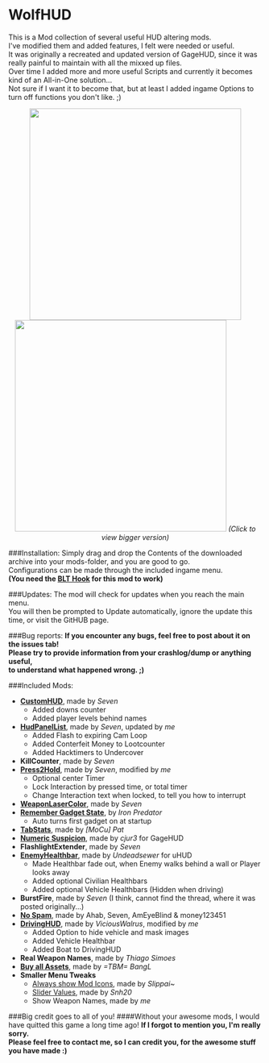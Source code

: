 # WolfHUD
This is a Mod collection of several useful HUD altering mods.  
I've modified them and added features, I felt were needed or useful.  
It was originally a recreated and updated version of GageHUD, since it was really painful to maintain with all the mixxed up files.  
Over time I added more and more useful Scripts and currently it becomes kind of an All-in-One solution...  
Not sure if I want it to become that, but at least I added ingame Options to turn off functions you don't like. ;)  

<p align="center">
  <img src="http://www.imghost.eu/images/2016/03/03/WolfHUD_1.jpg" width="420"/>
  <img src="http://www.imghost.eu/images/2016/03/03/WolfHUD_2.jpg" width="420"/>
  <i>(Click to view bigger version)</i>
</p>

###Installation:
Simply drag and drop the Contents of the downloaded archive into your mods-folder, and you are good to go.  
Configurations can be made through the included ingame menu.  
__(You need the [BLT Hook](http://paydaymods.com/download/) for this mod to work)__  

###Updates:
The mod will check for updates when you reach the main menu.  
You will then be prompted to Update automatically, ignore the update this time, or visit the GitHUB page.  

###Bug reports:
__If you encounter any bugs, feel free to post about it on the issues tab!  
Please try to provide information from your crashlog/dump or anything useful,  
to understand what happened wrong.  ;)__

###Included Mods:
- __[CustomHUD](http://steamcommunity.com/groups/vocalminority/discussions/1/412447613566923649/)__, made by _Seven_
  - Added downs counter
  - Added player levels behind names
- __[HudPanelList](http://steamcommunity.com/groups/vocalminority/discussions/1/412447613566900342/)__, made by _Seven_, updated by _me_
  - Added Flash to expiring Cam Loop
  - Added Conterfeit Money to Lootcounter
  - Added Hacktimers to Undercover
- __KillCounter__, made by _Seven_
- __[Press2Hold](http://forums.lastbullet.net/mydownloads.php?action=view_down&did=13489)__, made by _Seven_, modified by _me_
  - Optional center Timer
  - Lock Interaction by pressed time, or total timer
  - Change Interaction text when locked, to tell you how to interrupt
- __[WeaponLaserColor](http://forums.lastbullet.net/mydownloads.php?action=view_down&did=13508)__, made by _Seven_
- __[Remember Gadget State](http://forums.lastbullet.net/mydownloads.php?action=view_down&did=13507)__, by _Iron Predator_
  - Auto turns first gadget on at startup
- __[TabStats](https://steamcommunity.com/app/218620/discussions/15/618463738399320805/)__, made by _[MoCu] Pat_
- __[Numeric Suspicion](https://github.com/cjur3/GageHud)__, made by _cjur3_ for GageHUD
- __FlashlightExtender__, made by _Seven_
- __[EnemyHealthbar](http://forums.lastbullet.net/mydownloads.php?action=view_down&did=15127)__, made by _Undeadsewer_ for uHUD
  - Made Healthbar fade out, when Enemy walks behind a wall or Player looks away
  - Added optional Civilian Healthbars
  - Added optional Vehicle Healthbars (Hidden when driving)
- __BurstFire__, made by _Seven_ (I think, cannot find the thread, where it was posted originally...)
- __[No Spam](http://steamcommunity.com/app/218620/discussions/15/618457398976607330/)__, made by Ahab, Seven, AmEyeBlind & money123451
- __[DrivingHUD](http://forums.lastbullet.net/mydownloads.php?action=view_down&did=12982)__, made by _ViciousWalrus_, modified by _me_
  - Added Option to hide vehicle and mask images
  - Added Vehicle Healthbar
  - Added Boat to DrivingHUD
- __Real Weapon Names__, made by _Thiago Simoes_
- __[Buy all Assets](http://steamcommunity.com/app/218620/discussions/15/618458030689719683/)__, made by _=TBM= BangL_
- __Smaller Menu Tweaks__
  - [Always show Mod Icons](http://forums.lastbullet.net/mydownloads.php?action=view_down&did=13975), made by _Slippai~_
  - [Slider Values](http://forums.lastbullet.net/mydownloads.php?action=view_down&did=14800), made by _Snh20_
  - Show Weapon Names, made by _me_

###Big credit goes to all of you!
####Without your awesome mods, I would have quitted this game a long time ago! 
__If I forgot to mention you, I'm really sorry.  
Please feel free to contact me, so I can credit you, for the awesome stuff you have made :)__
